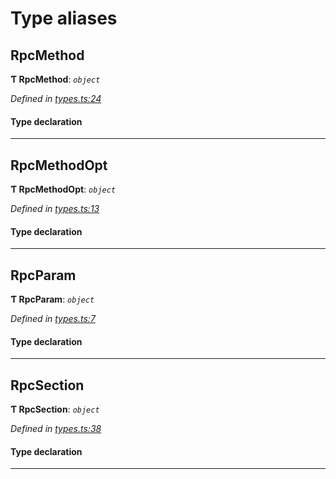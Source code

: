 

# Type aliases

<a id="rpcmethod"></a>

##  RpcMethod

**Ƭ RpcMethod**: *`object`*

*Defined in [types.ts:24](https://github.com/polkadot-js/api/blob/aef4b74/packages/type-jsonrpc/src/types.ts#L24)*

#### Type declaration

___
<a id="rpcmethodopt"></a>

##  RpcMethodOpt

**Ƭ RpcMethodOpt**: *`object`*

*Defined in [types.ts:13](https://github.com/polkadot-js/api/blob/aef4b74/packages/type-jsonrpc/src/types.ts#L13)*

#### Type declaration

___
<a id="rpcparam"></a>

##  RpcParam

**Ƭ RpcParam**: *`object`*

*Defined in [types.ts:7](https://github.com/polkadot-js/api/blob/aef4b74/packages/type-jsonrpc/src/types.ts#L7)*

#### Type declaration

___
<a id="rpcsection"></a>

##  RpcSection

**Ƭ RpcSection**: *`object`*

*Defined in [types.ts:38](https://github.com/polkadot-js/api/blob/aef4b74/packages/type-jsonrpc/src/types.ts#L38)*

#### Type declaration

___

